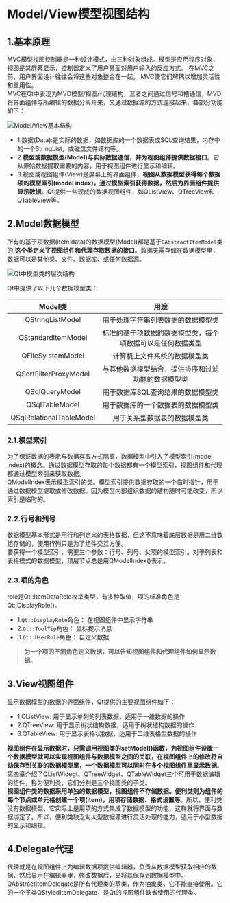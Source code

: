 # Model/View模型视图结构

## 1.基本原理
MVC模型视图控制器是一种设计模式，由三种对象组成。模型是应用程序对象，视图是其屏幕显示，控制器定义了用户界面对用户输入的反应方式。 在MVC之前，用户界面设计往往会将这些对象整合在一起。 MVC使它们解耦以增加灵活性和重用性。  
MVC在Qt中表现为MVD模型/视图/代理结构，三者之间通过信号和槽通信，MVD将界面组件与所编辑的数据分离开来，又通过数据源的方式连接起来，各部分功能如下：

![Model/View基本结构](https://github.com/samuel-24276/Qt5.9-Code/tree/master/samp5_1/img/Model、View.png 'Model/View基本结构')

- 1.数据(Data):是实际的数据，如数据库的一个数据表或SQL查询结果，内存中的一个StringList，或磁盘文件结构等。
- 2.**模型或数据模型(Model)与实际数据通信，并为视图组件提供数据接口**。它从原始数据提取需要的内容，用于视图组件进行显示和编辑。
- 3.视图或视图组件(View)是屏幕上的界面组件，**视图从数据模型获得每个数据项的模型索引(model index)，通过模型索引获得数据，然后为界面组件提供显示数据**。Qt提供一些现成的数据视图组件，如QListView、QTreeView和QTableView等。

## 2.Model数据模型

所有的基于项数据(item data)的数据模型(Model)都是基于`QAbstractItemModel`类的,**这个类定义了视图组件和代理存取数据的接口**。数据无需存储在数据模型里，数据可以是其他类、文件、数据库、或任何数据源。

![Qt中模型类的层次结构](https://github.com/samuel-24276/Qt5.9-Code/tree/master/samp5_1/img/Qt_Model_Structure.jpg 'Qt中模型类的层次结构')

Qt中提供了以下几个数据模型类：

| Model类 | 用途 |
| :---: | :---: |
| QStringListModel | 用于处理字符串列表数据的数据模型类 |
| QStandardltemModel | 标准的基于项数据的数据模型类，每个项数据可以是任何数据类型 |
| QFileSy stemModel | 计算机上文件系统的数据模型类 |
| QSortFilterProxyModel | 与其他数据模型结合，提供排序和过滤功能的数据模型类 |
| QSqlQueryModel | 用于数据库SQL查询结果的数据模型类 |
| QSqlTableModel | 用于数据库的一个数据表的数据模型类 |
| QSqlRelationalTableModel | 用于关系型数据表的数据模型类 |

### 2.1.模型索引

为了保证数据的表示与数据存取方式隔离，数据模型中引入了模型索引(model index)的概念。通过数据模型存取的每个数据都有一个模型索引，视图组件和代理都通过模型索引来获取数据。  
QModelIndex表示模型索引的类。模型索引提供数据存取的一个临时指针，用于通过数据模型提取或修改数据。因为模型内部组织数据的结构随时可能改变，所以索引是临时的。

### 2.2.行号和列号

数据模型基本形式是用行和列定义的表格数据，但这不意味着底层数据是用二维数组存储的，使用行列只是为了组件交互方便。  
要获得一个模型索引，需要三个参数：行号、列号、父项的模型索引。对于列表和表格模式的数据模型，顶层节点总是用QModelIndex()表示。

### 2.3.项的角色

role是Qt::ItemDataRole枚举类型，有多种取值，项的标准角色是Qt::DisplayRole()。
- 1.`Qt::DisplayRole`角色： 在视图组件中显示字符串
- 2.`Qt::ToolTip`角色： 鼠标提示消息
- 3.`Qt::UserRole`角色： 自定义数据
>**为一个项的不同角色定义数据，可以告知视图组件和代理组件如何显示数据**。

## 3.View视图组件

显示数据模型的数据的界面组件，Qt提供的主要视图组件如下：
- 1.QListView: 用于显示单列的列表数据，适用于一维数据的操作
- 2.QTreeView: 用于显示树状结构数据，适用于树状结构数据的操作
- 3.QTableView: 用于显示表格状数据，适用于二维表格型数据的操作

**视图组件在显示数据时，只需调用视图类的setModel()函数，为视图组件设置一个数据模型就可以实现视图组件与数据模型之间的关联，在视图组件上的修改将自动保存到关联的数据模型里，一个数据模型可以同时在多个视图组件里显示数据**。  
第四章介绍了QListWidegt、QTreeWidget、QTableWidget三个可用于数据编辑的组件，称为便利类，它们分别是三个视图类的子类。  
**视图组件类的数据采用单独的数据模型，视图组件不存储数据。便利类则为组件的每个节点或单元格创建一个项(item)，用项存储数据、格式设置等**。所以，便利类没有数据模型，它实际上是用项的方式集成了数据模型的功能，这样就将界面与数据绑定了。所以，便利类缺乏对大型数据源进行灵活处理的能力，适用于小型数据的显示和编辑。

## 4.Delegate代理

代理就是在视图组件上为编辑数据项提供编辑器，负责从数据模型获取相应的数据，然后显示在编辑器里，修改数据后，又将其保存到数据模型中。  
QAbstractItemDelegate是所有代理类的基类，作为抽象类，它不能直接使用。它的一个子类QStyledItemDelegate，是Qt的视图组件缺省使用的代理类。
